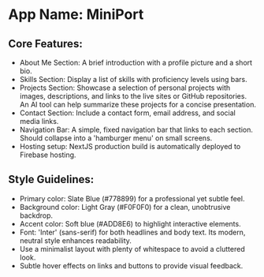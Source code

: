 # **App Name**: MiniPort

## Core Features:

- About Me Section: A brief introduction with a profile picture and a short bio.
- Skills Section: Display a list of skills with proficiency levels using bars. 
- Projects Section: Showcase a selection of personal projects with images, descriptions, and links to the live sites or GitHub repositories. An AI tool can help summarize these projects for a concise presentation.
- Contact Section: Include a contact form, email address, and social media links.
- Navigation Bar: A simple, fixed navigation bar that links to each section. Should collapse into a 'hamburger menu' on small screens.
- Hosting setup: NextJS production build is automatically deployed to Firebase hosting.

## Style Guidelines:

- Primary color: Slate Blue (#778899) for a professional yet subtle feel.
- Background color: Light Gray (#F0F0F0) for a clean, unobtrusive backdrop.
- Accent color: Soft blue (#ADD8E6) to highlight interactive elements.
- Font: 'Inter' (sans-serif) for both headlines and body text. Its modern, neutral style enhances readability.
- Use a minimalist layout with plenty of whitespace to avoid a cluttered look.
- Subtle hover effects on links and buttons to provide visual feedback.